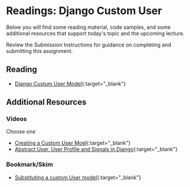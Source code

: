 # Readings: Django Custom User

Below you will find some reading material, code samples, and some additional resources that support today's topic and the upcoming lecture.

Review the Submission Instructions for guidance on completing and submitting this assignment.

## Reading

- [Django Custum User Model](https://learndjango.com/tutorials/django-custom-user-model){:target="_blank"}

## Additional Resources

### Videos

Choose one

- [Creating a Custom User Moel](https://www.youtube.com/watch?v=eCeRC7E8Z7Y&t=59s){:target="_blank"}
- [Abstract User, User Profile and Signals in Django](https://www.youtube.com/watch?v=EudKs1HPUfE){:target="_blank"}

### Bookmark/Skim

- [Substituting a custom User model](https://docs.djangoproject.com/en/3.0/topics/auth/customizing/#auth-custom-user){:target="_blank"}
